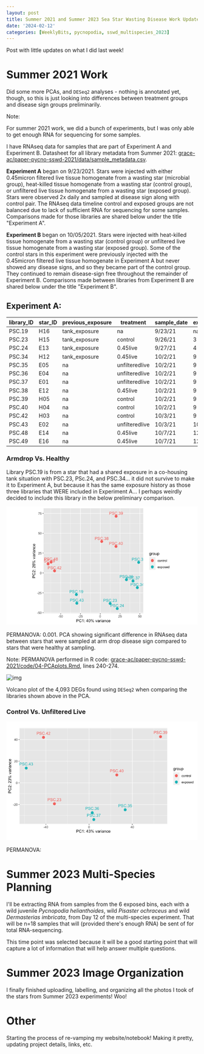```yaml
---
layout: post
title: Summer 2021 and Summer 2023 Sea Star Wasting Disease Work Updates
date: '2024-02-12'
categories: [WeeklyBits, pycnopodia, sswd_multispecies_2023]
---
```

Post with little updates on what I did last week!

# Summer 2021 Work
Did some more PCAs, and `DESeq2` analyses - nothing is annotated yet, though, so this is just looking into differences between treatment groups and disease sign groups preliminarily.

Note:

For summer 2021 work, we did a bunch of experiments, but I was only able to get enough RNA for sequencing for some samples.

I have RNAseq data for samples that are part of Experiment A and Experiment B. Datasheet for all library metadata from Summer 2021: [grace-ac/paper-pycno-sswd-2021/data/sample_metadata.csv](https://github.com/grace-ac/paper-pycno-sswd-2021/blob/main/data/sample_metadata.csv).

**Experiment A** began on 9/23/2021. Stars were injected with either 0.45micron filtered live tissue homogenate from a wasting star (microbial group), heat-killed tissue homogenate from a wasting star (control group), or unfiltered live tissue homogenate from a wasting star (exposed group). Stars were observed 2x daily and sampled at disease sign along with control pair. The RNAseq data timeline control and exposed groups are not balanced due to lack of sufficient RNA for sequencing for some samples. Comparisons made for those libraries are shared below under the title "Experiment A".

**Experiment B** began on 10/05/2021. Stars were injected with heat-killed tissue homogenate from a wasting star (control group) or unfiltered live tissue homogenate from a wasting star (exposed group). Some of the control stars in this experiment were previously injected with the 0.45micron filtered live tissue homogenate in Experiment A but never showed any disease signs, and so they became part of the control group. They continued to remain disease-sign free throughout the remainder of Experiment B. Comparisons made between libraries from Experiment B are shared below under the title "Experiment B".

## Experiment A:

| library_ID | star_ID | previous_exposure | treatment      | sample_date | experiment_day | disease_sign |
|------------|---------|-------------------|----------------|-------------|----------------|--------------|
| PSC.19     | H16     | tank_exposure     | na             | 9/23/21     | na             | armdrop      |
| PSC.23     | H15     | tank_exposure     | control        | 9/26/21     | 3              | armdrop      |
| PSC.24     | E13     | tank_exposure     | 0.45live       | 9/27/21     | 4              | armdrop      |
| PSC.34     | H12     | tank_exposure     | 0.45live       | 10/2/21     | 9              | armtwist     |
| PSC.35     | E05     | na                | unfilteredlive | 10/2/21     | 9              | armdrop      |
| PSC.36     | E04     | na                | unfilteredlive | 10/2/21     | 9              | armdrop      |
| PSC.37     | E01     | na                | unfilteredlive | 10/2/21     | 9              | armdrop      |
| PSC.38     | E12     | na                | 0.45live       | 10/2/21     | 9              | na           |
| PSC.39     | H05     | na                | control        | 10/2/21     | 9              | na           |
| PSC.40     | H04     | na                | control        | 10/2/21     | 9              | na           |
| PSC.42     | H03     | na                | control        | 10/3/21     | 9              | na           |
| PSC.43     | E02     | na                | unfilteredlive | 10/3/21     | 10             | armdrop      |
| PSC.48     | E14     | na                | 0.45live       | 10/7/21     | 12             | na           |
| PSC.49     | E16     | na                | 0.45live       | 10/7/21     | 12             | na           |

### Armdrop Vs. Healthy
Library PSC.19 is from a star that had a shared exposure in a co-housing tank situation with PSC.23, PSc.24, and PSC.34... it did not survive to make it to Experiment A, but because it has the same exposure history as those three libraries that WERE included in Experiment A... I perhaps weirdly decided to include this library in the below preliminary comparison.


![img](../notebook-images/2024-02-12/expA_armdrop_v_healthy_PCA.png)    

PERMANOVA: 0.001.
PCA showing significant difference in RNAseq data between stars that were sampled at arm drop disease sign compared to stars that were healthy at sampling.

Note: PERMANOVA performed in R code: [grace-ac/paper-pycno-sswd-2021/code/04-PCAplots.Rmd](https://github.com/grace-ac/paper-pycno-sswd-2021/blob/main/code/04-PCAplots.Rmd), lines 240-274.

![img](../notebook-image/2024-02-12/expA_DEGs_armdropexposed_V_healthycontrol_volcano.png)      

Volcano plot of the 4,093 DEGs found using `DESeq2` when comparing the libraries shown above in the PCA.

### Control Vs. Unfiltered Live

![img](../notebook-images/2024-02-12/expA_unfiltered_V_control_PCA.png)      

PERMANOVA:







# Summer 2023 Multi-Species Planning
I'll be extracting RNA from samples from the 6 exposed bins, each with a wild juvenile _Pycnopodia helianthoides_, wild _Pisaster ochraceus_ and wild _Dermasterias imbricata_, from Day 12 of the multi-species experiment. That will be n=18 samples that will (provided there's enough RNA) be sent of for total RNA-sequencing.

This time point was selected because it will be a good starting point that will capture a lot of information that will help answer multiple questions.

# Summer 2023 Image Organization
I finally finished uploading, labelling, and organizing all the photos I took of the stars from Summer 2023 experiments! Woo!

# Other
Starting the process of re-vamping my website/notebook! Making it pretty, updating project details, links, etc.
